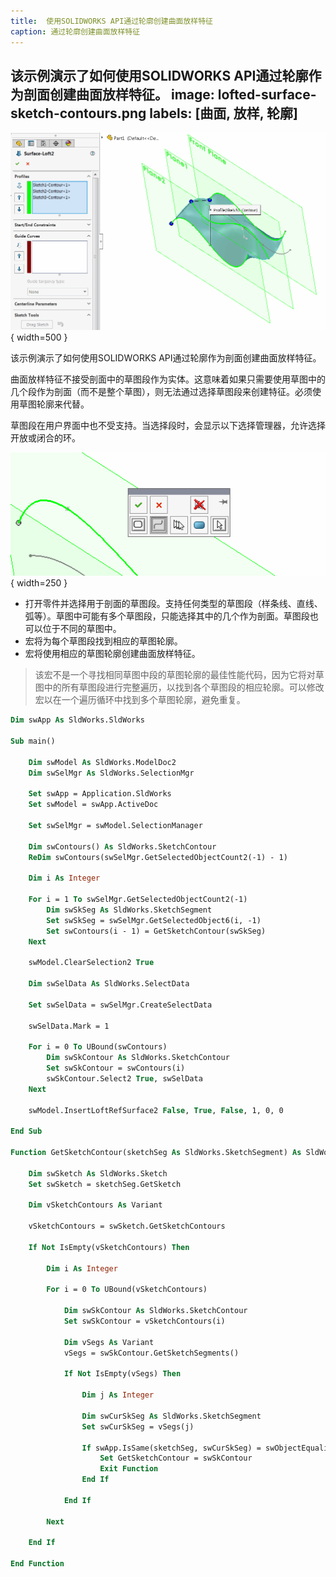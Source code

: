 ```yaml
---
title:  使用SOLIDWORKS API通过轮廓创建曲面放样特征
caption: 通过轮廓创建曲面放样特征
---
```

 该示例演示了如何使用SOLIDWORKS API通过轮廓作为剖面创建曲面放样特征。
image: lofted-surface-sketch-contours.png
labels: [曲面, 放样, 轮廓]
---
![使用轮廓作为剖面创建的曲面放样特征](lofted-surface-sketch-contours.png){ width=500 }

该示例演示了如何使用SOLIDWORKS API通过轮廓作为剖面创建曲面放样特征。

曲面放样特征不接受剖面中的草图段作为实体。这意味着如果只需要使用草图中的几个段作为剖面（而不是整个草图），则无法通过选择草图段来创建特征。必须使用草图轮廓来代替。

草图段在用户界面中也不受支持。当选择段时，会显示以下选择管理器，允许选择开放或闭合的环。

![选择剖面时的选择管理器](selection-manager.png){ width=250 }

* 打开零件并选择用于剖面的草图段。支持任何类型的草图段（样条线、直线、弧等）。草图中可能有多个草图段，只能选择其中的几个作为剖面。草图段也可以位于不同的草图中。
* 宏将为每个草图段找到相应的草图轮廓。
* 宏将使用相应的草图轮廓创建曲面放样特征。

> 该宏不是一个寻找相同草图中段的草图轮廓的最佳性能代码，因为它将对草图中的所有草图段进行完整遍历，以找到各个草图段的相应轮廓。可以修改宏以在一个遍历循环中找到多个草图轮廓，避免重复。

~~~ vb
Dim swApp As SldWorks.SldWorks

Sub main()

    Dim swModel As SldWorks.ModelDoc2
    Dim swSelMgr As SldWorks.SelectionMgr
    
    Set swApp = Application.SldWorks
    Set swModel = swApp.ActiveDoc

    Set swSelMgr = swModel.SelectionManager
    
    Dim swContours() As SldWorks.SketchContour
    ReDim swContours(swSelMgr.GetSelectedObjectCount2(-1) - 1)
    
    Dim i As Integer
    
    For i = 1 To swSelMgr.GetSelectedObjectCount2(-1)
        Dim swSkSeg As SldWorks.SketchSegment
        Set swSkSeg = swSelMgr.GetSelectedObject6(i, -1)
        Set swContours(i - 1) = GetSketchContour(swSkSeg)
    Next
    
    swModel.ClearSelection2 True
    
    Dim swSelData As SldWorks.SelectData
        
    Set swSelData = swSelMgr.CreateSelectData
    
    swSelData.Mark = 1
        
    For i = 0 To UBound(swContours)
        Dim swSkContour As SldWorks.SketchContour
        Set swSkContour = swContours(i)
        swSkContour.Select2 True, swSelData
    Next
    
    swModel.InsertLoftRefSurface2 False, True, False, 1, 0, 0

End Sub

Function GetSketchContour(sketchSeg As SldWorks.SketchSegment) As SldWorks.SketchContour
    
    Dim swSketch As SldWorks.Sketch
    Set swSketch = sketchSeg.GetSketch
    
    Dim vSketchContours As Variant
    
    vSketchContours = swSketch.GetSketchContours
    
    If Not IsEmpty(vSketchContours) Then
        
        Dim i As Integer
        
        For i = 0 To UBound(vSketchContours)
            
            Dim swSkContour As SldWorks.SketchContour
            Set swSkContour = vSketchContours(i)
            
            Dim vSegs As Variant
            vSegs = swSkContour.GetSketchSegments()
            
            If Not IsEmpty(vSegs) Then
                
                Dim j As Integer
                
                Dim swCurSkSeg As SldWorks.SketchSegment
                Set swCurSkSeg = vSegs(j)
                
                If swApp.IsSame(sketchSeg, swCurSkSeg) = swObjectEquality.swObjectSame Then
                    Set GetSketchContour = swSkContour
                    Exit Function
                End If
                
            End If
            
        Next
        
    End If
    
End Function
~~~